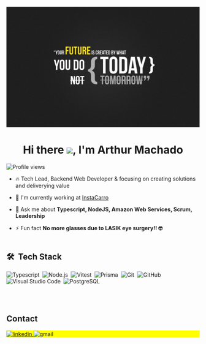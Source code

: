![Header](https://github.com/ArthurPMachado/ArthurPMachado/blob/master/readmeprofile.jpg "Header")

<h1 align="center">Hi there <img src="https://raw.githubusercontent.com/kaueMarques/kaueMarques/master/hi.gif" height="30px">, I'm Arthur Machado</h1>

<p align="left"> <img src="https://komarev.com/ghpvc/?username=ArthurPMachado&color=yellow" alt="Profile views" /> </p>

- 🔥 Tech Lead, Backend Web Developer & focusing on creating solutions and deliverying value

- 🔭 I'm currently working at [InstaCarro](https://www.linkedin.com/company/instacarro/mycompany/)

- 💬 Ask me about **Typescript, NodeJS, Amazon Web Services, Scrum, Leadership**

- ⚡ Fun fact **No more glasses due to LASIK eye surgery!! 🤓**
 <br><br>

## 🛠 &nbsp;Tech Stack

![Typescript](https://img.shields.io/badge/-Typescript-05122A?style=flat&logo=Typescript)&nbsp;
![Node.js](https://img.shields.io/badge/-Node.js-05122A?style=flat&logo=node.js)&nbsp;
![Vitest](https://img.shields.io/badge/-Vitest-05122A?style=flat&logo=vitest)&nbsp;
![Prisma](https://img.shields.io/badge/-Prisma-05122A?style=flat&logo=prisma)&nbsp;
![Git](https://img.shields.io/badge/-Git-05122A?style=flat&logo=git)&nbsp;
![GitHub](https://img.shields.io/badge/-GitHub-05122A?style=flat&logo=github)&nbsp;
![Visual Studio Code](https://img.shields.io/badge/-Visual%20Studio%20Code-05122A?style=flat&logo=visual-studio-code&logoColor=007ACC)&nbsp;
![PostgreSQL](https://img.shields.io/badge/-PostgreSQL-05122A?style=flat&logo=postgresql)&nbsp;

<br><br>

## Contact

<p align="left" style="background:yellow">
<a href="https://linkedin.com/in/arthurpmachado" target="_blank">
  <img align="center" src="https://img.shields.io/badge/-ArthurPMachado-05122A?style=flat&logo=linkedin" alt="linkedin"/>
</a>
 <img align="center" src="https://img.shields.io/badge/-machadoparthur1@gmail.com-05122A?style=flat&logo=gmail" alt="gmail"/>
</p>
